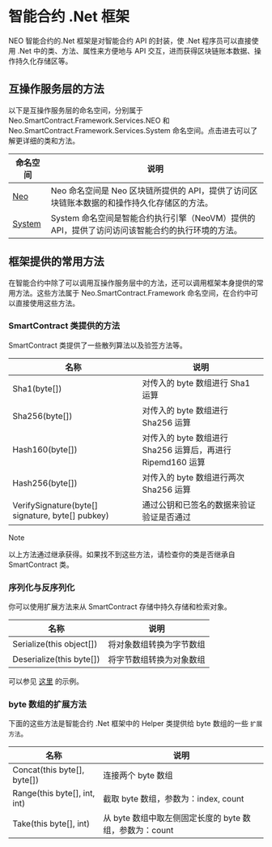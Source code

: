 # 智能合约 .Net 框架

NEO 智能合约的.Net 框架是对智能合约 API 的封装，使 .Net 程序员可以直接使用 .Net 中的类、方法、属性来方便地与 API 交互，进而获得区块链账本数据、操作持久化存储区等。

## 互操作服务层的方法

以下是互操作服务层的命名空间，分别属于 Neo.SmartContract.Framework.Services.NEO 和 Neo.SmartContract.Framework.Services.System 命名空间。点击进去可以了解更详细的类和方法。

| 命名空间                       | 说明                                       |
| -------------------------- | ---------------------------------------- |
| [Neo](dotnet/neo.md)       | Neo 命名空间是 Neo 区块链所提供的 API，提供了访问区块链账本数据的和操作持久化存储区的方法。 |
| [System](dotnet/system.md) | System 命名空间是智能合约执行引擎（NeoVM）提供的 API，提供了访问访问该智能合约的执行环境的方法。 |

## 框架提供的常用方法

在智能合约中除了可以调用互操作服务层中的方法，还可以调用框架本身提供的常用方法。这些方法属于 Neo.SmartContract.Framework 命名空间，在合约中可以直接使用这些方法。

### SmartContract 类提供的方法

SmartContract 类提供了一些散列算法以及验签方法等。

| 名称                                             | 说明                                                        |
| ------------------------------------------------ | ----------------------------------------------------------- |
| Sha1(byte[])                                     | 对传入的 byte 数组进行 Sha1 运算                            |
| Sha256(byte[])                                   | 对传入的 byte 数组进行 Sha256 运算                          |
| Hash160(byte[])                                  | 对传入的 byte 数组进行 Sha256 运算后，再进行 Ripemd160 运算 |
| Hash256(byte[])                                  | 对传入的 byte 数组进行两次 Sha256 运算                      |
| VerifySignature(byte[] signature, byte[] pubkey) | 通过公钥和已签名的数据来验证验证是否通过                    |

> [!Note]
>
> 以上方法通过继承获得。如果找不到这些方法，请检查你的类是否继承自 SmartContract 类。

### 序列化与反序列化

你可以使用扩展方法来从 SmartContract 存储中持久存储和检索对象。

| 名称                     | 说明                     |
| ------------------------ | ------------------------ |
| Serialize(this object[]) | 将对象数组转换为字节数组 |
| Deserialize(this byte[]) | 将字节数组转换为对象数组 |

可以参见 [这里](https://github.com/Red4Sec/NEO-SmartVote/blob/master/CSharp/SmartVote.cs) 的示例。

### byte 数组的扩展方法

下面的这些方法是智能合约 .Net 框架中的 Helper 类提供给 byte 数组的一些 ` 扩展方法 `。

| 名称                         | 说明                                                    |
| ---------------------------- | ------------------------------------------------------- |
| Concat(this byte[], byte[])  | 连接两个 byte 数组                                      |
| Range(this byte[], int, int) | 截取 byte 数组，参数为：index, count                    |
| Take(this byte[], int)       | 从 byte 数组中取左侧固定长度的 byte 数组，参数为：count |